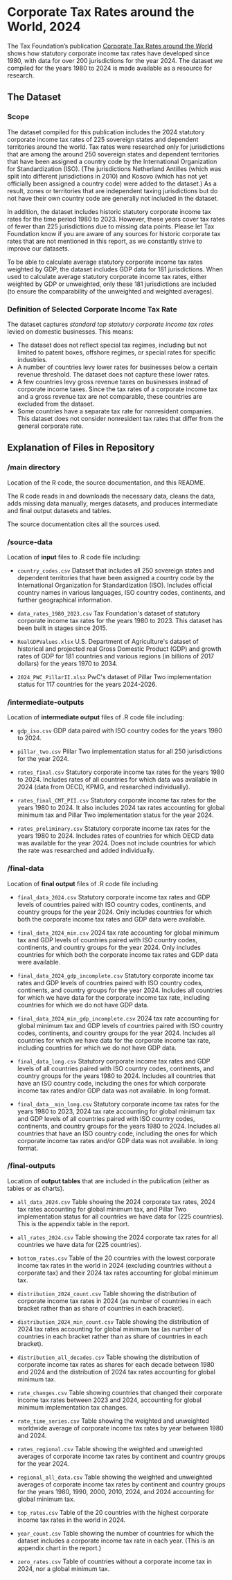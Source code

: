 # Corporate Tax Rates around the World, 2024

The Tax Foundation’s publication [Corporate Tax Rates around the World](https://taxfoundation.org/publications/corporate-tax-rates-around-the-world/) shows how statutory corporate income tax rates have developed since 1980, with data for over 200 jurisdictions for the year 2024. The dataset we compiled for the years 1980 to 2024 is made available as a resource for research.

## The Dataset

### Scope
The dataset compiled for this publication includes the 2024 statutory corporate income tax rates of 225 sovereign states and dependent territories around the world. Tax rates were researched only for jurisdictions that are among the around 250 sovereign states and dependent territories that have been assigned a country code by the International Organization for Standardization (ISO). (The jurisdictions Netherland Antilles (which was split into different jurisdictions in 2010) and Kosovo (which has not yet officially been assigned a country code) were added to the dataset.) As a result, zones or territories that are independent taxing jurisdictions but do not have their own country code are generally not included in the dataset.

In addition, the dataset includes historic statutory corporate income tax rates for the time period 1980 to 2023. However, these years cover tax rates of fewer than 225 jurisdictions due to missing data points. Please let Tax Foundation know if you are aware of any sources for historic corporate tax rates that are not mentioned in this report, as we constantly strive to improve our datasets.

To be able to calculate average statutory corporate income tax rates weighted by GDP, the dataset includes GDP data for 181 jurisdictions. When used to calculate average statutory corporate income tax rates, either weighted by GDP or unweighted, only these 181 jurisdictions are included (to ensure the comparability of the unweighted and weighted averages).


### Definition of Selected Corporate Income Tax Rate
The dataset captures *standard top statutory corporate income tax rates* levied on domestic businesses. This means:
- The dataset does not reflect special tax regimes, including but not limited to patent boxes, offshore regimes, or special rates for specific industries. 
- A number of countries levy lower rates for businesses below a certain revenue threshold. The dataset does not capture these lower rates.
- A few countries levy gross revenue taxes on businesses instead of corporate income taxes. Since the tax rates of a corporate income tax and a gross revenue tax are not comparable, these countries are excluded from the dataset.
- Some countries have a separate tax rate for nonresident companies. This dataset does not consider nonresident tax rates that differ from the general corporate rate.


## Explanation of Files in Repository

### /main directory

Location of the R code, the source documentation, and this README.

The R code reads in and downloads the necessary data, cleans the data, adds missing data manually, merges datasets, and produces intermediate and final output datasets and tables.

The source documentation cites all the sources used.

### /source-data

Location of **input** files to .R code file including:

- `country_codes.csv` Dataset that includes all 250 sovereign states and dependent territories that have been assigned a country code by the International Organization for Standardization (ISO). Includes official country names in various languages, ISO country codes, continents, and further geographical information.

- `data_rates_1980_2023.csv` Tax Foundation's dataset of statutory corporate income tax rates for the years 1980 to 2023. This dataset has been built in stages since 2015.

- `RealGDPValues.xlsx` U.S. Department of Agriculture's dataset of historical and projected real Gross Domestic Product (GDP) and growth rates of GDP for 181 countries and various regions (in billions of 2017 dollars) for the years 1970 to 2034.

- `2024_PWC_PillarII.xlsx` PwC's dataset of Pillar Two implementation status for 117 countries for the years 2024-2026.

### /intermediate-outputs

Location of **intermediate output** files of .R code file including:

- `gdp_iso.csv` GDP data paired with ISO country codes for the years 1980 to 2024.
  
- `pillar_two.csv` Pillar Two implementation status for all 250 jurisdictions for the year 2024.

- `rates_final.csv` Statutory corporate income tax rates for the years 1980 to 2024. Includes rates of all countries for which data was available in 2024 (data from OECD, KPMG, and researched individually).
  
- `rates_final_CMT_PII.csv` Statutory corporate income tax rates for the years 1980 to 2024. It also includes 2024 tax rates accounting for global minimum tax and Pillar Two implementation status for the year 2024.

- `rates_preliminary.csv` Statutory corporate income tax rates for the years 1980 to 2024. Includes rates of countries for which OECD data was available for the year 2024. Does not include countries for which the rate was researched and added individually.

### /final-data
Location of **final output** files of .R code file including

- `final_data_2024.csv` Statutory corporate income tax rates and GDP levels of countries paired with ISO country codes, continents, and country groups for the year 2024. Only includes countries for which both the corporate income tax rates and GDP data were available.

- `final_data_2024_min.csv` 2024 tax rate accounting for global minimum tax and GDP levels of countries paired with ISO country codes, continents, and country groups for the year 2024. Only includes countries for which both the corporate income tax rates and GDP data were available.
  
- `final_data_2024_gdp_incomplete.csv` Statutory corporate income tax rates and GDP levels of countries paired with ISO country codes, continents, and country groups for the year 2024. Includes all countries for which we have data for the corporate income tax rate, including countries for which we do not have GDP data.

- `final_data_2024_min_gdp_incomplete.csv` 2024 tax rate accounting for global minimum tax and GDP levels of countries paired with ISO country codes, continents, and country groups for the year 2024. Includes all countries for which we have data for the corporate income tax rate, including countries for which we do not have GDP data.

- `final_data_long.csv` Statutory corporate income tax rates and GDP levels of all countries paired with ISO country codes, continents, and country groups for the years 1980 to 2024. Includes all countries that have an ISO country code, including the ones for which corporate income tax rates and/or GDP data was not available. In long format.
  
- `final_data__min_long.csv` Statutory corporate income tax rates for the years 1980 to 2023, 2024 tax rate accounting for global minimum tax and GDP levels of all countries paired with ISO country codes, continents, and country groups for the years 1980 to 2024. Includes all countries that have an ISO country code, including the ones for which corporate income tax rates and/or GDP data was not available. In long format.

### /final-outputs
Location of **output tables** that are included in the publication (either as tables or as charts).

- `all_data_2024.csv` Table showing the 2024 corporate tax rates, 2024 tax rates accounting for global minimum tax, and Pillar Two implementation status for all countries we have data for (225 countries). This is the appendix table in the report.

- `all_rates_2024.csv` Table showing the 2024 corporate tax rates for all countries we have data for (225 countries).

- `bottom_rates.csv` Table of the 20 countries with the lowest corporate income tax rates in the world in 2024 (excluding countries without a corporate tax) and their 2024 tax rates accounting for global minimum tax.

- `distribution_2024_count.csv` Table showing the distribution of corporate income tax rates in 2024 (as number of countries in each bracket rather than as share of countries in each bracket).
  
- `distribution_2024_min_count.csv` Table showing the distribution of 2024 tax rates accounting for global minimum tax (as number of countries in each bracket rather than as share of countries in each bracket).

- `distribution_all_decades.csv` Table showing the distribution of corporate income tax rates as shares for each decade between 1980 and 2024 and the distribution of 2024 tax rates accounting for global minimum tax.

- `rate_changes.csv` Table showing countries that changed their corporate income tax rates between 2023 and 2024, accounting for global minimum implementation tax changes.

- `rate_time_series.csv` Table showing the weighted and unweighted worldwide average of corporate income tax rates by year between 1980 and 2024.

- `rates_regional.csv` Table showing the weighted and unweighted averages of corporate income tax rates by continent and country groups for the year 2024.

- `regional_all_data.csv` Table showing the weighted and unweighted averages of corporate income tax rates by continent and country groups for the years 1980, 1990, 2000, 2010, 2024, and 2024 accounting for global minimum tax. 

- `top_rates.csv` Table of the 20 countries with the highest corporate income tax rates in the world in 2024.

- `year_count.csv` Table showing the number of countries for which the dataset includes a corporate income tax rate in each year. (This is an appendix chart in the report.)

- `zero_rates.csv` Table of countries without a corporate income tax in 2024, nor a global minimum tax.
